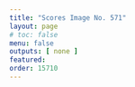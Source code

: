 ```yaml
---
title: "Scores Image No. 571"
layout: page
# toc: false
menu: false
outputs: [ none ]
featured: 
order: 15710
---
```

